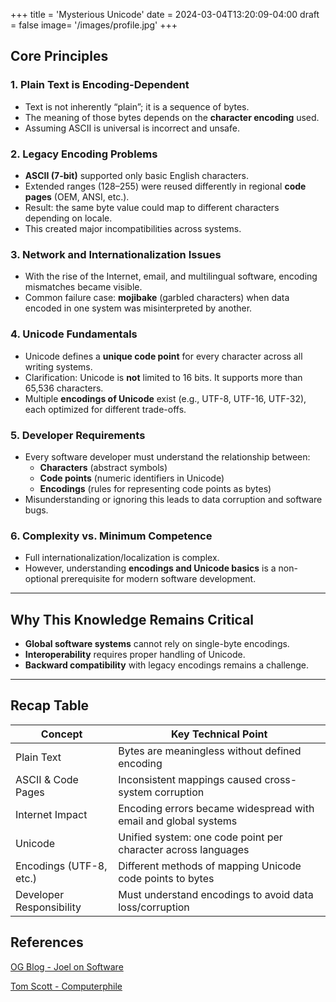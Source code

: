+++
title = 'Mysterious Unicode'
date = 2024-03-04T13:20:09-04:00
draft = false
image= '/images/profile.jpg'
+++

## Core Principles

### 1. Plain Text is Encoding-Dependent
- Text is not inherently “plain”; it is a sequence of bytes.  
- The meaning of those bytes depends on the **character encoding** used.  
- Assuming ASCII is universal is incorrect and unsafe.  

### 2. Legacy Encoding Problems
- **ASCII (7-bit)** supported only basic English characters.  
- Extended ranges (128–255) were reused differently in regional **code pages** (OEM, ANSI, etc.).  
- Result: the same byte value could map to different characters depending on locale.  
- This created major incompatibilities across systems.  

### 3. Network and Internationalization Issues
- With the rise of the Internet, email, and multilingual software, encoding mismatches became visible.  
- Common failure case: **mojibake** (garbled characters) when data encoded in one system was misinterpreted by another.  

### 4. Unicode Fundamentals
- Unicode defines a **unique code point** for every character across all writing systems.  
- Clarification: Unicode is **not** limited to 16 bits. It supports more than 65,536 characters.  
- Multiple **encodings of Unicode** exist (e.g., UTF-8, UTF-16, UTF-32), each optimized for different trade-offs.  

### 5. Developer Requirements
- Every software developer must understand the relationship between:  
  - **Characters** (abstract symbols)  
  - **Code points** (numeric identifiers in Unicode)  
  - **Encodings** (rules for representing code points as bytes)  
- Misunderstanding or ignoring this leads to data corruption and software bugs.  

### 6. Complexity vs. Minimum Competence
- Full internationalization/localization is complex.  
- However, understanding **encodings and Unicode basics** is a non-optional prerequisite for modern software development.  

---

## Why This Knowledge Remains Critical
- **Global software systems** cannot rely on single-byte encodings.  
- **Interoperability** requires proper handling of Unicode.  
- **Backward compatibility** with legacy encodings remains a challenge.  

---

## Recap Table

| Concept                  | Key Technical Point                                              |
|---------------------------|------------------------------------------------------------------|
| Plain Text                | Bytes are meaningless without defined encoding                  |
| ASCII & Code Pages        | Inconsistent mappings caused cross-system corruption            |
| Internet Impact           | Encoding errors became widespread with email and global systems |
| Unicode                   | Unified system: one code point per character across languages   |
| Encodings (UTF-8, etc.)   | Different methods of mapping Unicode code points to bytes       |
| Developer Responsibility  | Must understand encodings to avoid data loss/corruption         |


## References
[OG Blog - Joel on Software](https://www.joelonsoftware.com/2003/10/08/the-absolute-minimum-every-software-developer-absolutely-positively-must-know-about-unicode-and-character-sets-no-excuses/)

[Tom Scott - Computerphile](https://www.youtube.com/watch?v=MijmeoH9LT4)